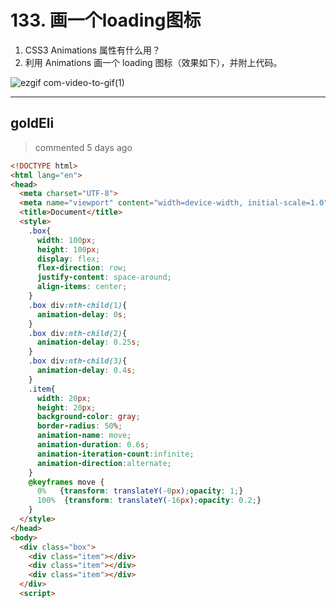 
 # 133. 画一个loading图标 
 1. CSS3 Animations 属性有什么用？
2. 利用 Animations 画一个 loading 图标（效果如下），并附上代码。

![ezgif com-video-to-gif(1)](https://user-images.githubusercontent.com/18217162/75737900-d4087880-5d3b-11ea-8644-37c215b9ef81.gif)
 
 ***
## goldEli 
 > commented 5 days ago 


```html
<!DOCTYPE html>
<html lang="en">
<head>
  <meta charset="UTF-8">
  <meta name="viewport" content="width=device-width, initial-scale=1.0">
  <title>Document</title>
  <style>
    .box{
      width: 100px;
      height: 100px;
      display: flex;
      flex-direction: row;
      justify-content: space-around;
      align-items: center;
    }
    .box div:nth-child(1){
      animation-delay: 0s;
    }
    .box div:nth-child(2){
      animation-delay: 0.25s;
    }
    .box div:nth-child(3){
      animation-delay: 0.4s;
    }
    .item{
      width: 20px;
      height: 20px;
      background-color: gray;
      border-radius: 50%;
      animation-name: move;
      animation-duration: 0.6s;
      animation-iteration-count:infinite;
      animation-direction:alternate;
    }
    @keyframes move {
      0%   {transform: translateY(-0px);opacity: 1;}
      100%  {transform: translateY(-16px);opacity: 0.2;}
    }
  </style>
</head>
<body>
  <div class="box">
    <div class="item"></div>
    <div class="item"></div>
    <div class="item"></div>
  </div>
  <script>

```